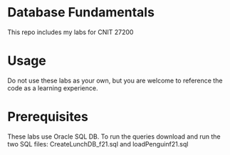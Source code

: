 # Database Fundamentals
This repo includes my labs for CNIT 27200

# Usage
Do not use these labs as your own, but you are welcome to reference the code as a learning experience.

# Prerequisites
These labs use Oracle SQL DB. To run the queries download and run the two SQL files: CreateLunchDB_f21.sql and loadPenguinf21.sql
